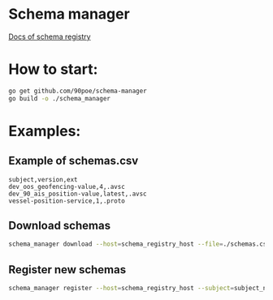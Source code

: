 # Schema manager
[Docs of schema registry](https://github.com/confluentinc/schema-registry)

# How to start:

```bash
go get github.com/90poe/schema-manager
go build -o ./schema_manager
```

# Examples:

## Example of schemas.csv
```csv
subject,version,ext
dev_oos_geofencing-value,4,.avsc
dev_90_ais_position-value,latest,.avsc
vessel-position-service,1,.proto
```

## Download schemas
```bash
schema_manager download --host=schema_registry_host --file=./schemas.csv --outdir=./api
```

## Register new schemas
```bash
schema_manager register --host=schema_registry_host --subject=subject_name --file=./api.proto
```